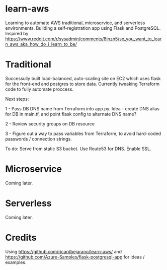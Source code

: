 # learn-aws
Learning to automate AWS traditional, microservice, and serverless environments. Building a self-registration app using Flask and PostgreSQL. Inspired by https://www.reddit.com/r/sysadmin/comments/8inzn5/so_you_want_to_learn_aws_aka_how_do_i_learn_to_be/

# Traditional
Successully built load-balanced, auto-scaling site on EC2 which uses flask for the front-end and postgres to store data. Currently tweaking Terraform code to fully automate proccess.

Next steps:

1 - Pass DB DNS name from Terraform into app.py. Idea - create DNS alias for DB in main.tf, and point flask config to alternate DNS name?

2 - Review security groups on DB resource

3 - Figure out a way to pass variables from Terraform, to avoid hard-coded passwords / connection strings.



To do: 
Serve from static S3 bucket. 
Use Route53 for DNS.
Enable SSL.

# Microservice
Coming later.

# Serverless
Coming later.

# Credits
Using https://github.com/ricardbejarano/learn-aws/ and https://github.com/Azure-Samples/flask-postgresql-app for ideas / examples.
